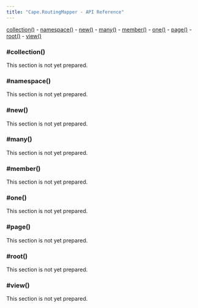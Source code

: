 ```yaml
---
title: "Cape.RoutingMapper - API Reference"
---
```


[collection()](#collection) -
[namespace()](#namespace) -
[new()](#new) -
[many()](#many) -
[member()](#member) -
[one()](#one) -
[page()](#page) -
[root()](#root) -
[view()](#view)


<a class="anchor" id="collection"></a>
### #collection()

This section is not yet prepared.

<a class="anchor" id="namespace"></a>
### #namespace()

This section is not yet prepared.

<a class="anchor" id="new"></a>
### #new()

This section is not yet prepared.

<a class="anchor" id="many"></a>
### #many()

This section is not yet prepared.

<a class="anchor" id="member"></a>
### #member()

This section is not yet prepared.

<a class="anchor" id="one"></a>
### #one()

This section is not yet prepared.

<a class="anchor" id="page"></a>
### #page()

This section is not yet prepared.

<a class="anchor" id="root"></a>
### #root()

This section is not yet prepared.

<a class="anchor" id="view"></a>
### #view()

This section is not yet prepared.
